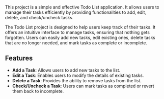 This project is a simple and effective Todo List application. It allows users to manage their tasks efficiently by providing functionalities to add, edit, delete, and check/uncheck tasks.

The Todo List project is designed to help users keep track of their tasks. It offers an intuitive interface to manage tasks, ensuring that nothing gets forgotten. Users can easily add new tasks, edit existing ones, delete tasks that are no longer needed, and mark tasks as complete or incomplete.

## Features
- **Add a Task**: Allows users to add new tasks to the list.
- **Edit a Task**: Enables users to modify the details of existing tasks.
- **Delete a Task**: Provides the ability to remove tasks from the list.
- **Check/Uncheck a Task**: Users can mark tasks as completed or revert them back to incomplete.
